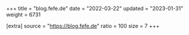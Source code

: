 +++
title = "blog.fefe.de"
date = "2022-03-22"
updated = "2023-01-31"
weight = 6731

[extra]
source = "https://blog.fefe.de"
ratio = 100
size = 7
+++
